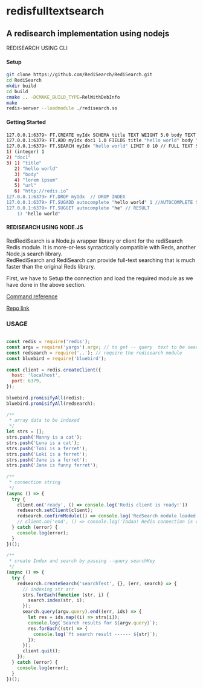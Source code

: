# redisfulltextsearch
## A redisearch implementation using nodejs
REDISEARCH USING CLI

#### Setup
```bash
git clone https://github.com/RediSearch/RediSearch.git
cd RediSearch
mkdir build
cd build
cmake .. -DCMAKE_BUILD_TYPE=RelWithDebInfo
make
redis-server --loadmodule ./redisearch.so
```
#### Getting Started

```bash
127.0.0.1:6379> FT.CREATE myIdx SCHEMA title TEXT WEIGHT 5.0 body TEXT url TEXT //CREATING SCHEMA
127.0.0.1:6379> FT.ADD myIdx doc1 1.0 FIELDS title "hello world" body "lorem ipsum" url "http://redis.io" // ADDING FIELDS
127.0.0.1:6379> FT.SEARCH myIdx "hello world" LIMIT 0 10 // FULL TEXT SEARCH ON INDEX myIdx 
1) (integer) 1
2) "doc1"
3) 1) "title"
   2) "hello world"
   3) "body"
   4) "lorem ipsum"
   5) "url"
   6) "http://redis.io”
127.0.0.1:6379> FT.DROP myIdx  // DROP INDEX 
127.0.0.1:6379> FT.SUGADD autocomplete "hello world" 1 //AUTOCOMPLETE SUGGESTIONS
127.0.0.1:6379> FT.SUGGET autocomplete "he" // RESULT
    1) "hello world"
```

#### REDISEARCH USING NODE.JS

RedRediSearch is a Node.js wrapper library or client for the rediSearch Redis module. It is more-or-less syntactically compatible with Reds, another Node.js search library.  
RedRediSearch and RediSearch can provide full-text searching that is much faster than the original Reds library.

First, we have to Setup the connection and load the required module as we have done in the above section.

[Command reference](https://oss.redislabs.com/redisearch/Commands.html)

[Repo link](https://github.com/expedite-atul/redisFullTextSearch)

### USAGE 
```javascript

const redis = require('redis');
const argv = require('yargs').argv; // to get -- query  text to be searched
const redsearch = require('..'); // require the redisearch module
const bluebird = require('bluebird');
 
const client = redis.createClient({
  host: 'localhost',
  port: 6379,
});
 
bluebird.promisifyAll(redis);
bluebird.promisifyAll(redsearch);
 
/**
 * array data to be indexed
 */
let strs = [];
strs.push('Manny is a cat');
strs.push('Luna is a cat');
strs.push('Tobi is a ferret');
strs.push('Loki is a ferret');
strs.push('Jane is a ferret');
strs.push('Jane is funny ferret');
 
/**
 * connection string
 */
(async () => {
  try {
    client.on('ready', () => console.log('Redis client is ready!'))
    redsearch.setClient(client);
    redsearch.confirmModule(() => console.log('RedSearch module loaded successfully'));
    // client.on('end', () => console.log('Tadaa! Redis connection is closed.'));
  } catch (error) {
    console.log(error);
  }
})();
 
/**
 * create Index and search by passing --query searchKey
 */
(async () => {
  try {
    redsearch.createSearch('searchTest', {}, (err, search) => {
      // indexing str arr
      strs.forEach(function (str, i) {
        search.index(str, i);
      });
      search.query(argv.query).end((err, ids) => {
        let res = ids.map((i) => strs[i]);
        console.log(`Search results for ${argv.query}`);
        res.forEach((str) => {
          console.log(`ft search result ------ ${str}`);
        });
      });
      client.quit();
    });
  } catch (error) {
    console.log(error);
  }
})();

```
